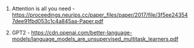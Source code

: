 1. Attention is all you need - https://proceedings.neurips.cc/paper_files/paper/2017/file/3f5ee243547dee91fbd053c1c4a845aa-Paper.pdf

2. GPT2 - https://cdn.openai.com/better-language-models/language_models_are_unsupervised_multitask_learners.pdf

